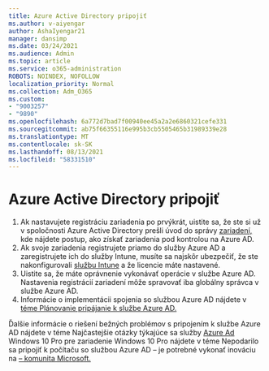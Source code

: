 ```yaml
---
title: Azure Active Directory pripojiť
ms.author: v-aiyengar
author: AshaIyengar21
manager: dansimp
ms.date: 03/24/2021
ms.audience: Admin
ms.topic: article
ms.service: o365-administration
ROBOTS: NOINDEX, NOFOLLOW
localization_priority: Normal
ms.collection: Adm_O365
ms.custom:
- "9003257"
- "9890"
ms.openlocfilehash: 6a772d7bad7f00940ee45a2a2e6860321cefe331
ms.sourcegitcommit: ab75f66355116e995b3cb5505465b31989339e28
ms.translationtype: MT
ms.contentlocale: sk-SK
ms.lasthandoff: 08/13/2021
ms.locfileid: "58331510"
---
```

# <a name="azure-active-directory-join"></a>Azure Active Directory pripojiť

1. Ak nastavujete registráciu zariadenia po prvýkrát, uistite sa, že ste si už v spoločnosti Azure Active Directory prešli úvod do správy [zariadení,](https://docs.microsoft.com/azure/active-directory/devices/overview) kde nájdete postup, ako získať zariadenia pod kontrolou na Azure AD. 
1. Ak svoje zariadenia registrujete priamo do služby Azure AD a zaregistrujete ich do služby Intune, [](https://docs.microsoft.com/mem/intune/fundamentals/licenses-assign) musíte sa najskôr ubezpečiť, že ste nakonfigurovali [službu Intune](https://docs.microsoft.com/mem/intune/enrollment/device-enrollment) a že licencie máte nastavené.
1. Uistite sa, že máte oprávnenie vykonávať operácie v službe Azure AD. Nastavenia registrácií zariadení môže spravovať iba globálny správca v službe Azure AD.
1. Informácie o implementácii spojenia so službou Azure AD nájdete v [téme Plánovanie pripájanie k službe Azure AD.](https://docs.microsoft.com/azure/active-directory/devices/azureadjoin-plan)

Ďalšie informácie o riešení bežných problémov s pripojením k službe Azure AD nájdete v téme Najčastejšie otázky týkajúce sa služby [Azure Ad](https://docs.microsoft.com/azure/active-directory/devices/faq) Windows 10 Pro pre zariadenie Windows 10 Pro nájdete v téme Nepodarilo sa pripojiť k počítaču so službou Azure AD – je potrebné vykonať inováciu na [– komunita Microsoft.](https://answers.microsoft.com/en-us/msoffice/forum/msoffice_install-mso_win10-mso_365hp/unable-to-join-windows-10-pro-machine-to-azure-ad/abb1ca7d-b317-45ec-a628-e1c10eae2900)
